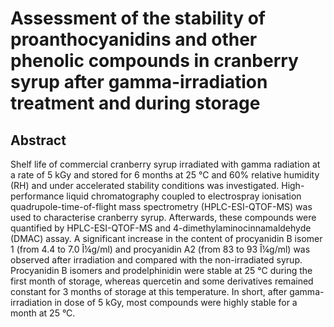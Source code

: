 # Assessment of the stability of proanthocyanidins and other phenolic compounds in cranberry syrup after gamma-irradiation treatment and during storage

## Abstract

Shelf life of commercial cranberry syrup irradiated with gamma radiation at a rate of 5 kGy and stored for 6 months at 25 °C and 60% relative humidity (RH) and under accelerated stability conditions was investigated. High-performance liquid chromatography coupled to electrospray ionisation quadrupole-time-of-flight mass spectrometry (HPLC-ESI-QTOF-MS) was used to characterise cranberry syrup. Afterwards, these compounds were quantified by HPLC-ESI-QTOF-MS and 4-dimethylaminocinnamaldehyde (DMAC) assay. A significant increase in the content of procyanidin B isomer 1 (from 4.4 to 7.0 Î¼g/ml) and procyanidin A2 (from 83 to 93 Î¼g/ml) was observed after irradiation and compared with the non-irradiated syrup. Procyanidin B isomers and prodelphinidin were stable at 25 °C during the first month of storage, whereas quercetin and some derivatives remained constant for 3 months of storage at this temperature. In short, after gamma-irradiation in dose of 5 kGy, most compounds were highly stable for a month at 25 °C.